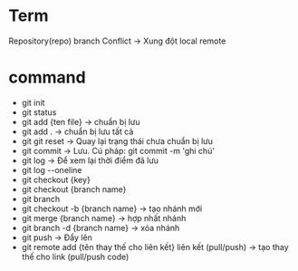 # Term
Repository(repo)
branch
Conflict -> Xung đột
local
remote

# command
- git init
- git status 
- git add {ten file} -> chuẩn bị lưu
- git add . -> chuẩn bị lưu tất cả
- git git reset -> Quay lại trạng thái chưa chuẩn bị lưu
- git commit -> Lưu. Cú pháp: git commit -m 'ghi chú'
- git log -> Để xem lại thời điểm đã lưu
- git log --oneline 
- git checkout {key}
- git checkout {branch name}
- git branch
- git checkout -b {branch name} -> tạo nhánh mới
- git merge {branch name} -> hợp nhất nhánh
- git branch -d {branch name} -> xóa nhánh
- git push -> Đẩy lên
- git remote add {tên thay thế cho liên kết} liên kết (pull/push) -> tạo thay thế cho link (pull/push code)
